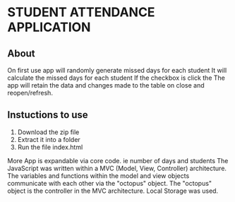 # STUDENT ATTENDANCE APPLICATION

## About
On first use app will randomly generate missed days for each student
It will calculate the missed days for each student
If the checkbox is click the
The app will retain the data and changes made to the table on close and reopen/refresh.

## Instuctions to use
1. Download the zip file
2. Extract it into a folder
3. Run the file index.html

More
App is expandable via core code. ie number of days and students
The JavaScript was written within a MVC (Model, View, Controller) architecture. The variables and functions within the model and view objects communicate with each other via the "octopus" object. The "octopus" object is the controller in the MVC architecture.
Local Storage was used.